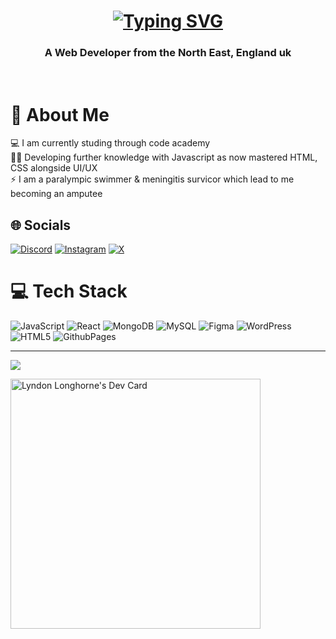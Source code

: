 <h1 align="center"> 
 <a href="https://git.io/typing-svg"><img src="https://readme-typing-svg.herokuapp.com?font=Fira+Code&weight=500&size=25&pause=1000&color=B729F7&center=true&vCenter=true&random=false&width=435&lines=Hi+I+am+Lyndon+Longhorne+%F0%9F%91%8B" alt="Typing SVG" /></a>
</h1>

<h3 align="center">A Web Developer from the North East, England uk</h3>

<br>

# 💫 About Me
💻 I am currently studing through code academy<br>👩‍💻 Developing further knowledge with Javascript as now mastered HTML, CSS alongside UI/UX<br>⚡ I am a paralympic swimmer & meningitis survicor which lead to me becoming an amputee


## 🌐 Socials
[![Discord](https://img.shields.io/badge/Discord-%237289DA.svg?logo=discord&logoColor=white)](https://discord.gg/lyndoncodez) [![Instagram](https://img.shields.io/badge/Instagram-%23E4405F.svg?logo=Instagram&logoColor=white)](https://instagram.com/lyndoncodez) [![X](https://img.shields.io/badge/X-black.svg?logo=X&logoColor=white)](https://x.com/lyndoncodez) 

# 💻 Tech Stack
![JavaScript](https://img.shields.io/badge/javascript-%23323330.svg?style=for-the-badge&logo=javascript&logoColor=%23F7DF1E) ![React](https://img.shields.io/badge/react-%2320232a.svg?style=for-the-badge&logo=react&logoColor=%2361DAFB) ![MongoDB](https://img.shields.io/badge/MongoDB-%234ea94b.svg?style=for-the-badge&logo=mongodb&logoColor=white) ![MySQL](https://img.shields.io/badge/mysql-%2300000f.svg?style=for-the-badge&logo=mysql&logoColor=white) ![Figma](https://img.shields.io/badge/figma-%23F24E1E.svg?style=for-the-badge&logo=figma&logoColor=white) ![WordPress](https://img.shields.io/badge/WordPress-%23117AC9.svg?style=for-the-badge&logo=WordPress&logoColor=white) ![HTML5](https://img.shields.io/badge/html5-%23E34F26.svg?style=for-the-badge&logo=html5&logoColor=white) ![GithubPages](https://img.shields.io/badge/github%20pages-121013?style=for-the-badge&logo=github&logoColor=white)

---
[![](https://visitcount.itsvg.in/api?id=Lyndoncodezz&icon=0&color=0)](https://visitcount.itsvg.in)

<!-- Proudly created with GPRM ( https://gprm.itsvg.in ) -->

    

<a href="https://app.daily.dev/lyndonlonghorne"><img src="https://api.daily.dev/devcards/f895741475da4ef5b5ee7a8accb59015.png?r=917" width="400" alt="Lyndon Longhorne's Dev Card"/></a>

